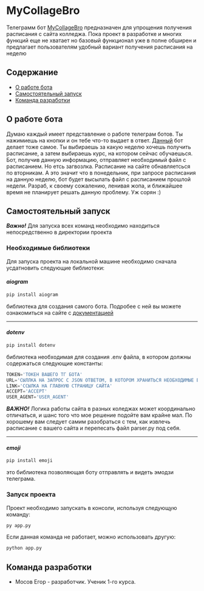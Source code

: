 # MyCollageBro

Телеграмм бот [MyCollageBro](https://t.me/mycollagebrobot) предназначен для упрощения получения расписания с сайта колледжа. Пока проект в разработке и многих функций еще не хватает но базовый функционал уже в полне обширен и предлагает пользователям удобный вариант получения расписания на неделю

## Содержание
- [О работе бота](#о-работе-бота)
- [Самостоятельный запуск](#самостоятельный-запуск)
- [Команда разработки](#команда-разработки)

## О работе бота

Думаю каждый имеет представление о работе телеграм ботов. Ты нажимиешь на кнопки и он тебе что-то выдает в ответ. [Данный](https://t.me/mycollagebrobot) бот делает тоже самое.
Ты выбираешь за какую неделю хочешь получить расписание, а затем выбираешь курс, на котором сейчас обучаешься. Бот, получив данную информацию, отправляет необходимый файл с расписанием.
Но етсь загвозлка. Расписание на сайте обнавляетсься по вторникам. А это значит что в понедельник, при запросе расписания на данную неделю, бот будет высылать файл с расписанием прошлой недели. Разраб, к своему сожалению, ленивая жопа, и ближайшее время не планирует решать данную проблему. Уж сорян :)

## Самостоятельный запуск

***Важно!***
Для запуска всех команд необходимо находиться непосредственно в директории проекта

### Необходимые библиотеки

Для запуска проекта на локальной машине необходимо сначала усдатновить следующие библиотеки:


#### *aiogram*

```sh
pip install aiogram 
```
библиотека для создания самого бота. Подробее с ней вы можете ознакомиться на сайте с [документацией](https://docs.aiogram.dev/en/v3.18.0/)

---

#### *dotenv*

```sh
pip install dotenv
```

библиотека необходимая для создания .env файла, в котором должны содержаться следующие константы:

```python
TOKEN='ТОКЕН ВАШЕГО ТГ БОТА'
URL='СЫЛЛКА НА ЗАПРОС С JSON ОТВЕТОМ, В КОТОРОМ ХРАНИТЬСЯ НЕОБХОДИМЫЕ ВАМ ФАЙЛЫ'
LINK='ССЫЛКА НА ГЛАВНУЮ СТРАНИЦУ САЙТА'
ACCEPT='ACCEPT'
USER_AGENT='USER_AGENT'
```

***ВАЖНО!***
Логика работы сайта в разных коледжах может координально отличаться, и шанс того что мое решение подойте вам крайне мал. По хорошему вам следует самим разобраться с тем, как извлечь расписание с вашего сайта и перепесать файл parser.py под себя.

---

#### *emoji*

```sh
pip install emoji
```

это библиотека позволяющая боту отправлять и видеть эмодзи телеграма.

### Запуск проекта

Проект необходимо запускать в консоли, используя следующую команду:
```sh
py app.py
```

Если данная команда не работает, можно использовать другую:
```sh
python app.py
```

## Команда разработки

- Мосов Егор - разработчик. Ученик 1-го курса. 